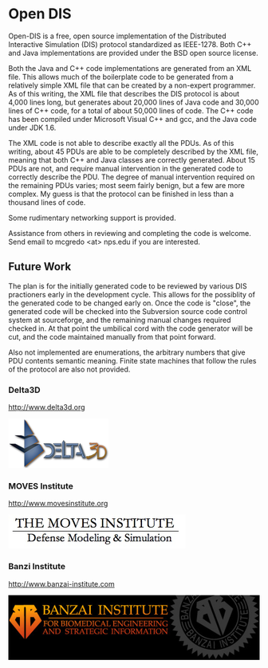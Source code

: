 # Open DIS

Open-DIS is a free, open source implementation of the Distributed
Interactive Simulation (DIS) protocol standardized as IEEE-1278. Both
C++ and Java implementations are provided under the BSD open source
license.

Both the Java and C++ code implementations are generated from an XML
file. This allows much of the boilerplate code to be generated from a
relatively simple XML file that can be created by a non-expert
programmer. As of this writing, the XML file that describes the DIS
protocol is about 4,000 lines long, but generates about 20,000 lines of
Java code and 30,000 lines of C++ code, for a total of about 50,000
lines of code. The C++ code has been compiled under Microsoft Visual
C++ and gcc, and the Java code under JDK 1.6.

The XML code is not able to describe exactly all the PDUs. As of this
writing, about 45 PDUs are able to be completely described by the XML
file, meaning that both C++ and Java classes are correctly generated.
About 15 PDUs are not, and require manual intervention in the generated
code to correctly describe the PDU. The degree of manual intervention
required on the remaining PDUs varies; most seem fairly benign, but a
few are more complex. My guess is that the protocol can be finished in
less than a thousand lines of code.

Some rudimentary networking support is provided.

Assistance from others in reviewing and completing the code is welcome.
Send email to mcgredo &lt;at&gt; nps.edu if you are interested.

## Future Work

The plan is for the initially generated code to be reviewed by various
DIS practioners early in the development cycle. This allows for the
possiblity of the generated code to be changed early on. Once the code
is "close", the generated code will be checked into the Subversion
source code control system at sourceforge, and the remaining manual
changes required checked in. At that point the umbilical cord with the
code generator will be cut, and the code maintained manually from that
point forward.

Also not implemented are enumerations, the arbitrary numbers that give
PDU contents semantic meaning. Finite state machines that follow the
rules of the protocol are also not provided.

### Delta3D

http://www.delta3d.org

![](images/Delta3d_logo.png)

### MOVES Institute

http://www.movesinstitute.org

![](images/moves-logo.jpg)

### Banzi Institute

http://www.banzai-institute.com

![](images/BBInstHead.jpg)
